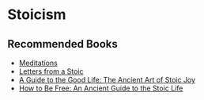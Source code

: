 # Stoicism

## Recommended Books

- [Meditations](https://www.goodreads.com/book/show/30659.Meditations)
- [Letters from a Stoic](https://www.goodreads.com/book/show/97411.Letters_from_a_Stoic)
- [A Guide to the Good Life: The Ancient Art of Stoic Joy](https://www.goodreads.com/book/show/5617966-a-guide-to-the-good-life)
- [How to Be Free: An Ancient Guide to the Stoic Life](https://www.goodreads.com/book/show/39204065-how-to-be-free)

